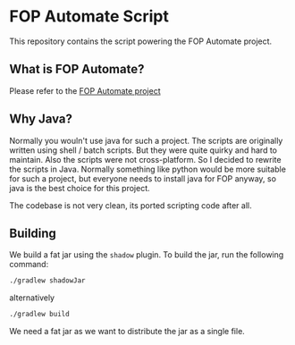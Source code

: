 # FOP Automate Script

This repository contains the script powering the FOP Automate project.

## What is FOP Automate?

Please refer to the [FOP Automate project](https://github.com/FOP-Automate/FOP-Automate-Template)

## Why Java?

Normally you wouln't use java for such a project. The scripts are originally written
using shell / batch scripts. But they were quite quirky and hard to maintain. Also
the scripts were not cross-platform. So I decided to rewrite the scripts in Java.
Normally something like python would be more suitable for such a project, but everyone
needs to install java for FOP anyway, so java is the best choice for this project.

The codebase is not very clean, its ported scripting code after all.

## Building

We build a fat jar using the `shadow` plugin. To build the jar, run the following command:

```bash
./gradlew shadowJar
```

alternatively

```bash
./gradlew build
```

We need a fat jar as we want to distribute the jar as a single file.
